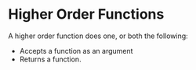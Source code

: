 # Higher Order Functions

A higher order function does one, or both the following:

* Accepts a function as an argument
* Returns a function.



